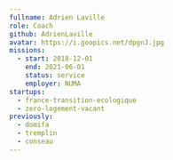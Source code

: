 ```yaml
---
fullname: Adrien Laville
role: Coach
github: AdrienLaville
avatar: https://i.goopics.net/dpgnJ.jpg
missions:
  - start: 2018-12-01
    end: 2021-06-01
    status: service
    employer: NUMA
startups:
  - france-transition-ecologique
  - zero-logement-vacant
previously:
  - domifa
  - tremplin
  - conseau
---
```

